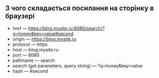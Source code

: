 ## З чого складається посилання на сторінку в браузері

-   href — https://blog.mysite.ru:8080/search/?q=honey&key=value#second
-   origin — https://blog.mysite.ru
-   protocol — https
-   host — blog.mysite.ru
-   port — 8080
-   pathname — search
-   search (get parameters, query string) — ?q=honey&key=value
-   hash — #second

